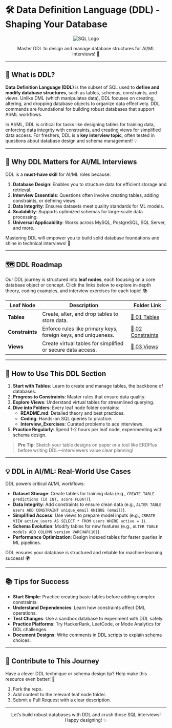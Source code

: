 # 🛠️ Data Definition Language (DDL) - Shaping Your Database

<div align="center">
  <img src="https://img.shields.io/badge/SQL-4479A1?style=for-the-badge&logo=postgresql&logoColor=white" alt="SQL Logo" />
</div>

<p align="center">Master DDL to design and manage database structures for AI/ML interviews! 🚀</p>

---

## 🌟 What is DDL?

**Data Definition Language (DDL)** is the subset of SQL used to **define and modify database structures**, such as tables, schemas, constraints, and views. Unlike DML (which manipulates data), DDL focuses on creating, altering, and dropping database objects to organize data effectively. DDL commands are foundational for building robust databases that support AI/ML workflows.

In AI/ML, DDL is critical for tasks like designing tables for training data, enforcing data integrity with constraints, and creating views for simplified data access. For freshers, DDL is a **key interview topic**, often tested in questions about database design and schema management! 💡

---

## 🎯 Why DDL Matters for AI/ML Interviews

DDL is a **must-have skill** for AI/ML roles because:

1. **Database Design**: Enables you to structure data for efficient storage and retrieval.
2. **Interview Essentials**: Questions often involve creating tables, adding constraints, or defining views.
3. **Data Integrity**: Ensures datasets meet quality standards for ML models.
4. **Scalability**: Supports optimized schemas for large-scale data processing.
5. **Universal Applicability**: Works across MySQL, PostgreSQL, SQL Server, and more.

Mastering DDL will empower you to build solid database foundations and shine in technical interviews! 🌟

---

## 🗺️ DDL Roadmap

Our DDL journey is structured into **leaf nodes**, each focusing on a core database object or concept. Click the links below to explore in-depth theory, coding examples, and interview exercises for each topic! 📚

| Leaf Node | Description | Folder Link |
|-----------|-------------|-------------|
| **Tables** | Create, alter, and drop tables to store data. | [📂 01 Tables](./01%20Tables) |
| **Constraints** | Enforce rules like primary keys, foreign keys, and uniqueness. | [📂 02 Constraints](./02%20Constraints) |
| **Views** | Create virtual tables for simplified or secure data access. | [📂 03 Views](./03%20Views) |

---

## 🚀 How to Use This DDL Section

1. **Start with Tables**: Learn to create and manage tables, the backbone of databases.
2. **Progress to Constraints**: Master rules that ensure data quality.
3. **Explore Views**: Understand virtual tables for streamlined querying.
4. **Dive into Folders**: Every leaf node folder contains:
   - **README.md**: Detailed theory and best practices.
   - **Coding**: Hands-on SQL queries to practice.
   - **Interview_Exercises**: Curated problems to ace interviews.
5. **Practice Regularly**: Spend 1-2 hours per leaf node, experimenting with schema design.

> **Pro Tip**: Sketch your table designs on paper or a tool like ERDPlus before writing DDL—interviewers value clear planning!

---

## 💡 DDL in AI/ML: Real-World Use Cases

DDL powers critical AI/ML workflows:

- **Dataset Storage**: Create tables for training data (e.g., `CREATE TABLE predictions (id INT, score FLOAT)`).
- **Data Integrity**: Add constraints to ensure clean data (e.g., `ALTER TABLE users ADD CONSTRAINT unique_email UNIQUE (email)`).
- **Simplified Access**: Use views to prepare model inputs (e.g., `CREATE VIEW active_users AS SELECT * FROM users WHERE active = 1`).
- **Schema Evolution**: Modify tables for new features (e.g., `ALTER TABLE models ADD COLUMN version VARCHAR(10)`).
- **Performance Optimization**: Design indexed tables for faster queries in ML pipelines.

DDL ensures your database is structured and reliable for machine learning success! 🌍

---

## 📚 Tips for Success

- **Start Simple**: Practice creating basic tables before adding complex constraints.
- **Understand Dependencies**: Learn how constraints affect DML operations.
- **Test Changes**: Use a sandbox database to experiment with DDL safely.
- **Practice Platforms**: Try HackerRank, LeetCode, or Mode Analytics for DDL challenges.
- **Document Designs**: Write comments in DDL scripts to explain schema choices.

---

## 🤝 Contribute to This Journey

Have a clever DDL technique or schema design tip? Help make this resource even better! 🌟
1. Fork the repo.
2. Add content to the relevant leaf node folder.
3. Submit a Pull Request with a clear description.

---

<div align="center">
  <p>Let’s build robust databases with DDL and crush those SQL interviews! Happy designing! ✨</p>
</div>